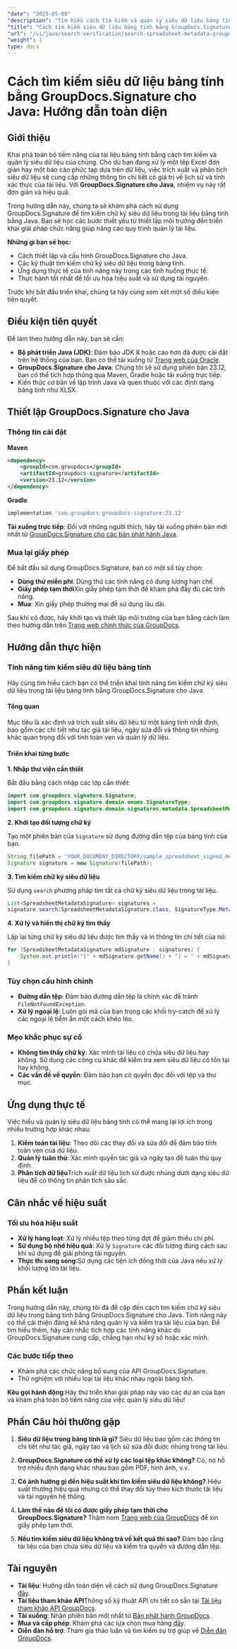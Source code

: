 ```yaml
---
"date": "2025-05-08"
"description": "Tìm hiểu cách tìm kiếm và quản lý siêu dữ liệu bảng tính hiệu quả bằng GroupDocs.Signature cho Java. Hướng dẫn này bao gồm thiết lập, triển khai và ứng dụng thực tế."
"title": "Cách tìm kiếm siêu dữ liệu bảng tính bằng GroupDocs.Signature cho Java - Hướng dẫn toàn diện"
"url": "/vi/java/search-verification/search-spreadsheet-metadata-groupdocs-signature-java/"
"weight": 1
type: docs
---
```

# Cách tìm kiếm siêu dữ liệu bảng tính bằng GroupDocs.Signature cho Java: Hướng dẫn toàn diện

## Giới thiệu

Khai phá toàn bộ tiềm năng của tài liệu bảng tính bằng cách tìm kiếm và quản lý siêu dữ liệu của chúng. Cho dù bạn đang xử lý một tệp Excel đơn giản hay một báo cáo phức tạp dựa trên dữ liệu, việc trích xuất và phân tích siêu dữ liệu sẽ cung cấp những thông tin chi tiết có giá trị về lịch sử và tính xác thực của tài liệu. Với **GroupDocs.Signature cho Java**, nhiệm vụ này rất đơn giản và hiệu quả.

Trong hướng dẫn này, chúng ta sẽ khám phá cách sử dụng GroupDocs.Signature để tìm kiếm chữ ký siêu dữ liệu trong tài liệu bảng tính bằng Java. Bạn sẽ học các bước thiết yếu từ thiết lập môi trường đến triển khai giải pháp chức năng giúp nâng cao quy trình quản lý tài liệu.

**Những gì bạn sẽ học:**
- Cách thiết lập và cấu hình GroupDocs.Signature cho Java.
- Các kỹ thuật tìm kiếm chữ ký siêu dữ liệu trong bảng tính.
- Ứng dụng thực tế của tính năng này trong các tình huống thực tế.
- Thực hành tốt nhất để tối ưu hóa hiệu suất và sử dụng tài nguyên.

Trước khi bắt đầu triển khai, chúng ta hãy cùng xem xét một số điều kiện tiên quyết.

## Điều kiện tiên quyết

Để làm theo hướng dẫn này, bạn sẽ cần:
- **Bộ phát triển Java (JDK)**: Đảm bảo JDK 8 hoặc cao hơn đã được cài đặt trên hệ thống của bạn. Bạn có thể tải xuống từ [Trang web của Oracle](https://www.oracle.com/java/technologies/javase-downloads.html).
- **GroupDocs.Signature cho Java**: Chúng tôi sẽ sử dụng phiên bản 23.12, bạn có thể tích hợp thông qua Maven, Gradle hoặc tải xuống trực tiếp.
- Kiến thức cơ bản về lập trình Java và quen thuộc với các định dạng bảng tính như XLSX.

## Thiết lập GroupDocs.Signature cho Java

### Thông tin cài đặt

**Maven**
```xml
<dependency>
    <groupId>com.groupdocs</groupId>
    <artifactId>groupdocs-signature</artifactId>
    <version>23.12</version>
</dependency>
```

**Gradle**
```gradle
implementation 'com.groupdocs:groupdocs-signature:23.12'
```

**Tải xuống trực tiếp**: Đối với những người thích, hãy tải xuống phiên bản mới nhất từ [GroupDocs.Signature cho các bản phát hành Java](https://releases.groupdocs.com/signature/java/).

### Mua lại giấy phép

Để bắt đầu sử dụng GroupDocs.Signature, bạn có một số tùy chọn:
- **Dùng thử miễn phí**: Dùng thử các tính năng có dung lượng hạn chế.
- **Giấy phép tạm thời**Xin giấy phép tạm thời để khám phá đầy đủ các tính năng.
- **Mua**: Xin giấy phép thương mại để sử dụng lâu dài.

Sau khi có được, hãy khởi tạo và thiết lập môi trường của bạn bằng cách làm theo hướng dẫn trên [Trang web chính thức của GroupDocs](https://purchase.groupdocs.com/buy).

## Hướng dẫn thực hiện

### Tính năng tìm kiếm siêu dữ liệu bảng tính

Hãy cùng tìm hiểu cách bạn có thể triển khai tính năng tìm kiếm chữ ký siêu dữ liệu trong tài liệu bảng tính bằng GroupDocs.Signature cho Java.

#### Tổng quan

Mục tiêu là xác định và trích xuất siêu dữ liệu từ một bảng tính nhất định, bao gồm các chi tiết như tác giả tài liệu, ngày sửa đổi và thông tin nhúng khác quan trọng đối với tính toàn vẹn và quản lý dữ liệu.

#### Triển khai từng bước

**1. Nhập thư viện cần thiết**

Bắt đầu bằng cách nhập các lớp cần thiết:
```java
import com.groupdocs.signature.Signature;
import com.groupdocs.signature.domain.enums.SignatureType;
import com.groupdocs.signature.domain.signatures.metadata.SpreadsheetMetadataSignature;
```

**2. Khởi tạo đối tượng chữ ký**

Tạo một phiên bản của `Signature` sử dụng đường dẫn tệp của bảng tính của bạn.
```java
String filePath = "YOUR_DOCUMENT_DIRECTORY/sample_spreadsheet_signed_metadata.xlsx";
Signature signature = new Signature(filePath);
```

**3. Tìm kiếm chữ ký siêu dữ liệu**

Sử dụng `search` phương pháp tìm tất cả chữ ký siêu dữ liệu trong tài liệu.
```java
List<SpreadsheetMetadataSignature> signatures = 
signature.search(SpreadsheetMetadataSignature.class, SignatureType.Metadata);
```

**4. Xử lý và hiển thị chữ ký tìm thấy**

Lặp lại từng chữ ký siêu dữ liệu được tìm thấy và in thông tin chi tiết của nó:
```java
for (SpreadsheetMetadataSignature mdSignature : signatures) {
    System.out.println("[" + mdSignature.getName() + "] = " + mdSignature.getValue());
}
```

### Tùy chọn cấu hình chính

- **Đường dẫn tệp**: Đảm bảo đường dẫn tệp là chính xác để tránh `FileNotFoundException`.
- **Xử lý ngoại lệ**: Luôn gói mã của bạn trong các khối try-catch để xử lý các ngoại lệ tiềm ẩn một cách khéo léo.

### Mẹo khắc phục sự cố

- **Không tìm thấy chữ ký**: Xác minh tài liệu có chứa siêu dữ liệu hay không. Sử dụng các công cụ khác để kiểm tra xem siêu dữ liệu có tồn tại hay không.
- **Các vấn đề về quyền**: Đảm bảo bạn có quyền đọc đối với tệp và thư mục.

## Ứng dụng thực tế

Việc hiểu và quản lý siêu dữ liệu bảng tính có thể mang lại lợi ích trong nhiều trường hợp khác nhau:

1. **Kiểm toán tài liệu**: Theo dõi các thay đổi và sửa đổi để đảm bảo tính toàn vẹn của dữ liệu.
2. **Quản lý tuân thủ**: Xác minh quyền tác giả và ngày tạo để tuân thủ quy định.
3. **Phân tích dữ liệu**Trích xuất dữ liệu lịch sử được nhúng dưới dạng siêu dữ liệu để có thông tin phân tích sâu sắc.

## Cân nhắc về hiệu suất

### Tối ưu hóa hiệu suất

- **Xử lý hàng loạt**: Xử lý nhiều tệp theo từng đợt để giảm thiểu chi phí.
- **Sử dụng bộ nhớ hiệu quả**: Xử lý `Signature` các đối tượng đúng cách sau khi sử dụng để giải phóng tài nguyên.
- **Thực thi song song**:Sử dụng các tiện ích đồng thời của Java nếu xử lý khối lượng lớn tài liệu.

## Phần kết luận

Trong hướng dẫn này, chúng tôi đã đề cập đến cách tìm kiếm chữ ký siêu dữ liệu trong bảng tính bằng GroupDocs.Signature cho Java. Tính năng này có thể cải thiện đáng kể khả năng quản lý và kiểm tra tài liệu của bạn. Để tìm hiểu thêm, hãy cân nhắc tích hợp các tính năng khác do GroupDocs.Signature cung cấp, chẳng hạn như ký số hoặc xác minh.

### Các bước tiếp theo

- Khám phá các chức năng bổ sung của API GroupDocs.Signature.
- Thử nghiệm với nhiều loại tài liệu khác nhau ngoài bảng tính.

**Kêu gọi hành động**:Hãy thử triển khai giải pháp này vào các dự án của bạn và khám phá toàn bộ tiềm năng của việc quản lý siêu dữ liệu!

## Phần Câu hỏi thường gặp

1. **Siêu dữ liệu trong bảng tính là gì?**
   Siêu dữ liệu bao gồm các thông tin chi tiết như tác giả, ngày tạo và lịch sử sửa đổi được nhúng trong tài liệu.

2. **GroupDocs.Signature có thể xử lý các loại tệp khác không?**
   Có, nó hỗ trợ nhiều định dạng khác nhau bao gồm PDF, hình ảnh, v.v.

3. **Có ảnh hưởng gì đến hiệu suất khi tìm kiếm siêu dữ liệu không?**
   Hiệu suất thường hiệu quả nhưng có thể thay đổi tùy theo kích thước tài liệu và tài nguyên hệ thống.

4. **Làm thế nào để tôi có được giấy phép tạm thời cho GroupDocs.Signature?**
   Thăm nom [Trang web của GroupDocs](https://purchase.groupdocs.com/temporary-license/) để xin giấy phép tạm thời.

5. **Nếu tìm kiếm siêu dữ liệu không trả về kết quả thì sao?**
   Đảm bảo rằng tài liệu của bạn chứa siêu dữ liệu và kiểm tra quyền và đường dẫn tệp.

## Tài nguyên

- **Tài liệu**: Hướng dẫn toàn diện về cách sử dụng GroupDocs.Signature [đây](https://docs.groupdocs.com/signature/java/).
- **Tài liệu tham khảo API**Thông số kỹ thuật API chi tiết có sẵn tại [Tài liệu tham khảo API GroupDocs](https://reference.groupdocs.com/signature/java/).
- **Tải xuống**: Nhận phiên bản mới nhất từ [Bản phát hành GroupDocs](https://releases.groupdocs.com/signature/java/).
- **Mua và cấp phép**: Khám phá các lựa chọn mua hàng [đây](https://purchase.groupdocs.com/buy).
- **Diễn đàn hỗ trợ**: Tham gia thảo luận và tìm kiếm sự trợ giúp về [Diễn đàn GroupDocs](https://forum.groupdocs.com/c/signature/).